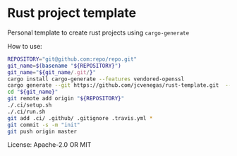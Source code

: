 # Rust project template

Personal template to create rust projects using `cargo-generate`

How to use:
```sh
REPOSITORY="git@github.com:repo/repo.git"
git_name=$(basename "${REPOSITORY}")
git_name="${git_name/.git/}"
cargo install cargo-generate --features vendored-openssl
cargo generate --git https://github.com/jcvenegas/rust-template.git  --name "${git_name}"
cd "${git_name}"
git remote add origin "${REPOSITORY}"
./.ci/setup.sh
./.ci/run.sh
git add .ci/ .github/ .gitignore .travis.yml *
git commit -s -m "init"
git push origin master
```

License: Apache-2.0 OR MIT
